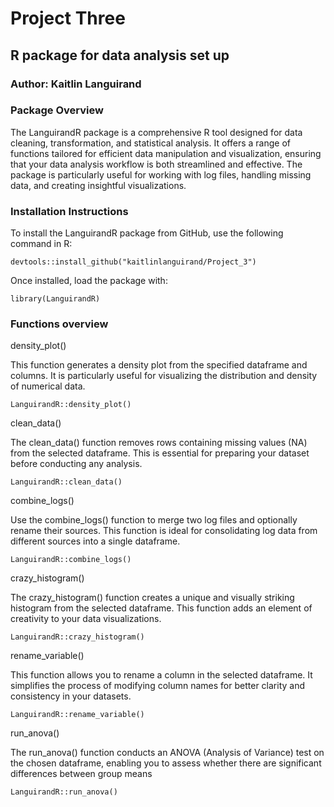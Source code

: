 # Project Three
## R package for data analysis set up
### Author: Kaitlin Languirand


### Package Overview

The LanguirandR package is a comprehensive R tool designed for data cleaning, transformation, and statistical analysis. It offers a range of functions tailored for efficient data manipulation and visualization, ensuring that your data analysis workflow is both streamlined and effective. The package is particularly useful for working with log files, handling missing data, and creating insightful visualizations.

### Installation Instructions

To install the LanguirandR package from GitHub, use the following command in R:
```
devtools::install_github("kaitlinlanguirand/Project_3")
```
Once installed, load the package with:
```
library(LanguirandR)
```


### Functions overview

density_plot()

This function generates a density plot from the specified dataframe and columns. It is particularly useful for visualizing the distribution and density of numerical data.
```
LanguirandR::density_plot()

```

clean_data()

The clean_data() function removes rows containing missing values (NA) from the selected dataframe. This is essential for preparing your dataset before conducting any analysis.
```
LanguirandR::clean_data()

```

combine_logs()

Use the combine_logs() function to merge two log files and optionally rename their sources. This function is ideal for consolidating log data from different sources into a single dataframe.
```
LanguirandR::combine_logs()

```

crazy_histogram()

The crazy_histogram() function creates a unique and visually striking histogram from the selected dataframe. This function adds an element of creativity to your data visualizations.
```
LanguirandR::crazy_histogram()

```

rename_variable()

This function allows you to rename a column in the selected dataframe. It simplifies the process of modifying column names for better clarity and consistency in your datasets.
```
LanguirandR::rename_variable()

```

run_anova()

The run_anova() function conducts an ANOVA (Analysis of Variance) test on the chosen dataframe, enabling you to assess whether there are significant differences between group means
```
LanguirandR::run_anova()

```


